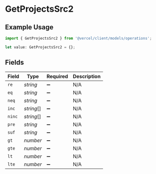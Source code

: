 # GetProjectsSrc2

## Example Usage

```typescript
import { GetProjectsSrc2 } from '@vercel/client/models/operations';

let value: GetProjectsSrc2 = {};
```

## Fields

| Field  | Type       | Required           | Description |
| ------ | ---------- | ------------------ | ----------- |
| `re`   | _string_   | :heavy_minus_sign: | N/A         |
| `eq`   | _string_   | :heavy_minus_sign: | N/A         |
| `neq`  | _string_   | :heavy_minus_sign: | N/A         |
| `inc`  | _string_[] | :heavy_minus_sign: | N/A         |
| `ninc` | _string_[] | :heavy_minus_sign: | N/A         |
| `pre`  | _string_   | :heavy_minus_sign: | N/A         |
| `suf`  | _string_   | :heavy_minus_sign: | N/A         |
| `gt`   | _number_   | :heavy_minus_sign: | N/A         |
| `gte`  | _number_   | :heavy_minus_sign: | N/A         |
| `lt`   | _number_   | :heavy_minus_sign: | N/A         |
| `lte`  | _number_   | :heavy_minus_sign: | N/A         |
